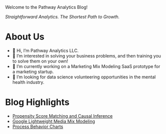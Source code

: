 Welcome to the Pathway Analytics Blog!

_Straightforward Analytics. The Shortest Path to Growth._

# About Us
- 👋 Hi, I’m Pathway Analytics LLC.
- 👀 I’m interested in solving your business problems, and then training you to solve them on your own!
- 🌱 I’m currently working on a Marketing Mix Modeling SaaS prototype for a marketing startup.
- 💞️ I’m looking for data science volunteering opportunities in the mental health industry.

# Blog Highlights

* [Propensity Score Matching and Causal Inference](/ab_testing/PropensityScoreMatching.md)
* [Google Lightweight Media Mix Modeling](/bayesian/LightweightMMM.md)
* [Process Behavior Charts](/blog/process_behavior_chart.md)
